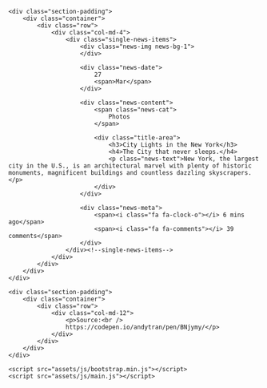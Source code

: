 <!DOCTYPE html>
<html lang="en">
<head>
	<meta charset="UTF-8">
	<title>Article/News Card</title>
	<link rel="stylesheet" type="text/css" href="assets/css/bootstrap.min.css">
	<link rel="stylesheet" type="text/css" href="assets/css/font-awesome.min.css">
	<link rel="stylesheet" type="text/css" href="assets/css/style.css">
	<script src="assets/js/jquery-1.12.4.min.js"></script>
</head>
<body>

	<div class="section-padding">
		<div class="container">
			<div class="row">
				<div class="col-md-4">
					<div class="single-news-items">
						<div class="news-img news-bg-1">
						</div>

						<div class="news-date">
							27
							<span>Mar</span>
						</div>

						<div class="news-content">
							<span class="news-cat">
								Photos
							</span>

							<div class="title-area">
								<h3>City Lights in the New York</h3>
								<h4>The City that never sleeps.</h4>
								<p class="news-text">New York, the largest city in the U.S., is an architectural marvel with plenty of historic monuments, magnificent buildings and countless dazzling skyscrapers.</p>
							</div>
						</div>

						<div class="news-meta">
							<span><i class="fa fa-clock-o"></i> 6 mins ago</span>
							<span><i class="fa fa-comments"></i> 39 comments</span>
						</div>
					</div><!--single-news-items-->
				</div>
			</div>
		</div>
	</div>

	<div class="section-padding">
		<div class="container">
			<div class="row">
				<div class="col-md-12">
					<p>Source:<br />
					https://codepen.io/andytran/pen/BNjymy/</p>
				</div>
			</div>
		</div>
	</div>

	<script src="assets/js/bootstrap.min.js"></script>
	<script src="assets/js/main.js"></script>
</body>
</html>
